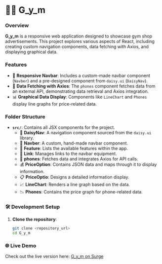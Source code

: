 # 🏋️‍♂️ G_y_m

### Overview

**G_y_m** is a responsive web application designed to showcase gym shop advertisements. This project explores various aspects of React, including creating custom navigation components, data fetching with Axios, and displaying graphical data.

### Features

- 🚀 **Responsive Navbar**: Includes a custom-made navbar component (`Navber`) and a pre-designed component from `daisy.ui` (`DaisyNav`).
- 🔄 **Data Fetching with Axios**: The `phones` component fetches data from an external API, demonstrating data retrieval and Axios integration.
- 📊 **Graphical Data Display**: Components like `LineChart` and `Phones` display line graphs for price-related data.

### Folder Structure

- **`src/`**: Contains all JSX components for the project.
  - 📂 **DaisyNav**: A navigation component sourced from the `daisy.ui` library.
  - 🔧 **Navber**: A custom, hand-made navbar component.
  - 📝 **Feature**: Lists the available features within the app.
  - 🔗 **Link**: Manages links to the navbar equipment.
  - 📱 **phones**: Fetches data and integrates Axios for API calls.
  - 💰 **PriceOption**: Contains JSON data and maps through it to display information.
  - 📋 **PriceOptio**: Designs a detailed information display.
  - 📈 **LineChart**: Renders a line graph based on the data.
  - 📉 **Phones**: Contains the price graph for phone-related data.

### 🛠️ Development Setup

1. **Clone the repository**:
   ```bash
   git clone <repository_url>
   cd G_y_m
   ```

### 🌐 Live Demo

Check out the live version here: [G_y_m on Surge](https://g-y-m.surge.sh/)
